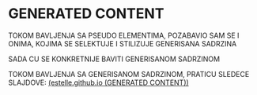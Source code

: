 # GENERATED CONTENT

TOKOM BAVLJENJA SA PSEUDO ELEMENTIMA, POZABAVIO SAM SE I ONIMA, KOJIMA SE SELEKTUJE I STILIZUJE GENERISANA SADRZINA

SADA CU SE KONKRETNIJE BAVITI GENERISANOM SADRZINOM

TOKOM BAVLJENJA SA GENERISANOM SADRZINOM, PRATICU SLEDECE SLAJDOVE: [(estelle.github.io (GENERATED CONTENT))](https://estelle.github.io/cssmastery/generated/#slide1)